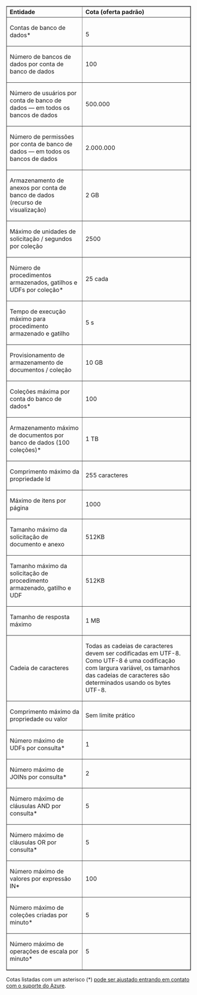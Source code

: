 <table cellspacing="0" border="1">
<tr>
   <th align="left" valign="middle">Entidade</th>
   <th align="left" valign="middle">Cota (oferta padrão)</th>
</tr>
<tr>
   <td valign="middle"><p>Contas de banco de dados*</p></td>
   <td valign="middle"><p></p>5</td>

</tr>
<tr>
   <td valign="middle"><p>Número de bancos de dados por conta de banco de dados</p></td>
   <td valign="middle"><p>100</p></td>
</tr>
<tr>
   <td valign="middle"><p>Número de usuários por conta de banco de dados — em todos os bancos de dados</p></td>
   <td valign="middle"><p>500.000</p></td>
</tr>
<tr>
   <td valign="middle"><p>Número de permissões por conta de banco de dados — em todos os bancos de dados</p></td>
   <td valign="middle"><p>2.000.000</p></td>
</tr>
<tr>
   <td valign="middle"><p>Armazenamento de anexos por conta de banco de dados (recurso de visualização)</p></td>
   <td valign="middle"><p>2 GB</p></td>
</tr>
<tr>
   <td valign="middle"><p>Máximo de unidades de solicitação / segundos por coleção</p></td>
   <td valign="middle"><p>2500</p></td>
</tr>
<tr>
   <td valign="middle"><p>Número de procedimentos armazenados, gatilhos e UDFs por coleção* </p></td>
   <td valign="middle"><p>25 cada</p></td>
</tr>
<tr>
   <td valign="middle"><p>Tempo de execução máximo para procedimento armazenado e gatilho</p></td>
   <td valign="middle"><p>5 s</p></td>
</tr>
<tr>
   <td valign="middle"><p>Provisionamento de armazenamento de documentos / coleção</p></td>
   <td valign="middle"><p>10 GB</p></td>
</tr>
<tr>
   <td valign="middle"><p>Coleções máxima por conta do banco de dados*</p></td>
   <td valign="middle"><p>100</p></td>
</tr>
<tr>
   <td valign="middle"><p>Armazenamento máximo de documentos por banco de dados (100 coleções)*</p></td>
   <td valign="middle"><p>1 TB</p></td>
</tr>
<tr>
   <td valign="middle"><p>Comprimento máximo da propriedade Id</p></td>
   <td valign="middle"><p>255 caracteres</p></td>
</tr>
<tr>
   <td valign="middle"><p>Máximo de itens por página</p></td>
   <td valign="middle"><p>1000</p></td>
</tr>
<tr>
   <td valign="middle"><p>Tamanho máximo da solicitação de documento e anexo </p></td>
   <td valign="middle"><p>512KB</p></td>
</tr>
<tr>
   <td valign="middle"><p>Tamanho máximo da solicitação de procedimento armazenado, gatilho e UDF</p></td>
   <td valign="middle"><p>512KB</p></td>
</tr>
<tr>
   <td valign="middle"><p>Tamanho de resposta máximo</p></td>
   <td valign="middle"><p>1 MB</p></td>
</tr>
<tr>
   <td valign="middle"><p>Cadeia de caracteres</p></td>
   <td valign="middle"><p>Todas as cadeias de caracteres devem ser codificadas em UTF-8. Como UTF-8 é uma codificação com largura variável, os tamanhos das cadeias de caracteres são determinados usando os bytes UTF-8.</p></td>
</tr>
<tr>
   <td valign="middle"><p>Comprimento máximo da propriedade ou valor</p></td>
   <td valign="middle"><p>Sem limite prático</p></td>
</tr>
<tr>
   <td valign="middle"><p>Número máximo de UDFs por consulta*</p></td>
   <td valign="middle"><p>1</p></td>
</tr>
<tr>
   <td valign="middle"><p>Número máximo de JOINs por consulta*</p></td>
   <td valign="middle"><p>2</p></td>
</tr>
<tr>
   <td valign="middle"><p>Número máximo de cláusulas AND por consulta*</p></td>
   <td valign="middle"><p>5</p></td>
</tr>
<tr>
   <td valign="middle"><p>Número máximo de cláusulas OR por consulta*</p></td>
   <td valign="middle"><p>5</p></td>
</tr>
<tr>
   <td valign="middle"><p>Número máximo de valores por expressão IN*</p></td>
   <td valign="middle"><p>100</p></td>
</tr>
<tr>
   <td valign="middle"><p>Número máximo de coleções criadas por minuto*</p></td>
   <td valign="middle"><p>5</p></td>
</tr>
<tr>
   <td valign="middle"><p>Número máximo de operações de escala por minuto*</p></td>
   <td valign="middle"><p>5</p></td>
</tr>
</table>

Cotas listadas com um asterisco (*) [pode ser ajustado entrando em contato com o suporte do Azure](../articles/documentdb/documentdb-increase-limits.md).

<!---HONumber=July15_HO4-->